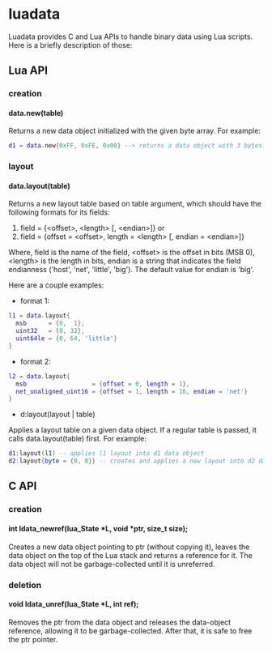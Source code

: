 luadata
=======

Luadata provides C and Lua APIs to handle binary data using Lua scripts. Here is a briefly description of those:

## Lua API

### creation

#### data.new(table)

Returns a new data object initialized with the given byte array. For example:
```Lua
d1 = data.new{0xFF, 0xFE, 0x00} --> returns a data object with 3 bytes.
```

### layout

#### data.layout(table)

Returns a new layout table based on table argument, which should have the following formats for its fields:

1. field = {\<offset\>, \<length\> \[, \<endian\>\]} or
2. field = {offset = \<offset\>, length = \<length\> \[, endian = \<endian\>\]}

Where, field is the name of the field, \<offset\> is the offset in bits (MSB 0), \<length\> is the length in bits, endian is a string that indicates the field endianness ('host', 'net', 'little', 'big'). The default value for endian is 'big'.

Here are a couple examples:

* format 1:
```Lua
l1 = data.layout{
  msb      = {0,  1},
  uint32   = {0, 32},
  uint64le = {0, 64, 'little'}
}
```

* format 2:
```Lua
l2 = data.layout{
  msb                  = {offset = 0, length = 1},
  net_unaligned_uint16 = {offset = 1, length = 16, endian = 'net'}
}
```
* d:layout(layout | table)

Applies a layout table on a given data object. If a regular table is passed, it calls data.layout(table) first. For example:

```Lua
d1:layout(l1) -- applies l1 layout into d1 data object
d2:layout{byte = {0, 8}} -- creates and applies a new layout into d2 data object
```

## C API

### creation

#### int ldata_newref(lua_State *L, void *ptr, size_t size);

Creates a new data object pointing to ptr (without copying it), leaves the data object on the top of the Lua stack and returns a reference
for it. The data object will not be garbage-collected until it is unreferred.

### deletion

#### void ldata_unref(lua_State *L, int ref);

Removes the ptr from the data object and releases the data-object reference, allowing it to be garbage-collected. After that, it is safe
to free the ptr pointer.
